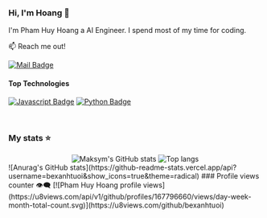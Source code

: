 ### Hi, I'm Hoang 👋

I'm Pham Huy Hoang a AI Engineer. I spend most of my time for coding.

:mailbox: Reach me out!

[![Mail Badge](https://img.shields.io/badge/-Maksym_Rudnyi-c0392b?style=flat&labelColor=c0392b&logo=gmail&logoColor=white)](mailto:bexanhtuoi@gmail.com`)

#### Top Technologies

[![Javascript Badge](https://img.shields.io/badge/-Javascript-F0DB4F?style=for-the-badge&labelColor=black&logo=javascript&logoColor=F0DB4F)](#) 
[![Python Badge](https://img.shields.io/badge/-GraphQl-e535ab?style=for-the-badge&labelColor=black&logo=node.js&logoColor=e535ab)](#)


<br/>

### My stats ⭐

<div align="center">
<img alt="Maksym's GitHub stats" src="https://github-readme-stats.vercel.app/api?username=bexanhtuoi&show_icons=true&theme=transparent"/>
<img alt="Top langs" src="https://github-readme-stats.vercel.app/api/top-langs/?username=bexanhtuoi&layout=compact&&langs_count=8"/>
</div>
![Anurag's GitHub stats](https://github-readme-stats.vercel.app/api?username=bexanhtuoi&show_icons=true&theme=radical)
### Profile views counter 👁️‍🗨️
[![Pham Huy Hoang profile views](https://u8views.com/api/v1/github/profiles/167796660/views/day-week-month-total-count.svg)](https://u8views.com/github/bexanhtuoi)

